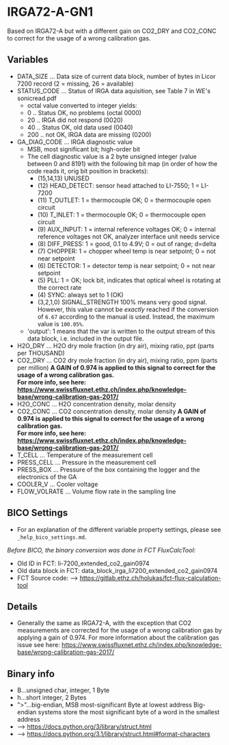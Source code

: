 # IRGA72-A-GN1
Based on IRGA72-A but with a different gain on CO2_DRY and CO2_CONC to correct for the 
usage of a wrong calibration gas.

## Variables
- DATA_SIZE ... Data size of current data block, number of bytes in Licor 7200 record
  (2 = missing, 26 = available)
- STATUS_CODE ... Status of IRGA data aquisition, see Table 7 in WE's sonicread.pdf
    - octal value converted to integer yields:
    - 0 .. Status OK, no problems (octal 0000)
    - 20 .. IRGA did not respond (0020)
    - 40 .. Status OK, old data used (0040)
    - 200 .. not OK, IRGA data are missing (0200)
- GA_DIAG_CODE ... IRGA diagnostic value
    - MSB, most significant bit; high-order bit
    - The cell diagnostic value is a 2 byte unsigned integer (value between 0 and 8191)
      with the following bit map (in order of how the code reads it, orig bit position in brackets):
        - (15,14,13) UNUSED
        - (12) HEAD_DETECT: sensor head attached to LI-7550; 1 = LI-7200
        - (11) T_OUTLET: 1 = thermocouple OK; 0 = thermocouple open circuit
        - (10) T_INLET: 1 = thermocouple OK; 0 = thermocouple open circuit
        - (9) AUX_INPUT: 1 = internal reference voltages OK;
          0 = internal reference voltages not OK, analyzer interface unit needs service
        - (8) DIFF_PRESS: 1 = good, 0.1 to 4.9V; 0 = out of range; d=delta
        - (7) CHOPPER: 1 = chopper wheel temp is near setpoint; 0 = not near setpoint
        - (6) DETECTOR: 1 = detector temp is near setpoint; 0 = not near setpoint
        - (5) PLL: 1 = OK; lock bit, indicates that optical wheel is rotating at the correct rate
        - (4) SYNC: always set to 1 (OK)
        - (3,2,1,0) SIGNAL_STRENGTH
          100% means very good signal. However, this value cannot be *exactly* reached if the conversion
          of `6.67` according to the manual is used. Instead, the maximum value is `100.05%`.
    - 'output': 1 means that the var is written to the output stream of this data block,
      i.e. included in the output file.
- H2O_DRY ... H2O dry mole fraction (in dry air), mixing ratio, ppt (parts per THOUSAND)
- CO2_DRY ... CO2 dry mole fraction (in dry air), mixing ratio, ppm (parts per million)
  **A GAIN of 0.974 is applied to this signal to correct for the usage of a wrong calibration gas.  
  For more info, see here: https://www.swissfluxnet.ethz.ch/index.php/knowledge-base/wrong-calibration-gas-2017/**  
- H2O_CONC ... H2O concentration density, molar density
- CO2_CONC ... CO2 concentration density, molar density
  **A GAIN of 0.974 is applied to this signal to correct for the usage of a wrong calibration gas.  
  For more info, see here: https://www.swissfluxnet.ethz.ch/index.php/knowledge-base/wrong-calibration-gas-2017/**  
- T_CELL ... Temperature of the measurement cell
- PRESS_CELL ... Pressure in the measurement cell
- PRESS_BOX ... Pressure of the box containing the logger and the electronics of the GA
- COOLER_V ... Cooler voltage
- FLOW_VOLRATE ... Volume flow rate in the sampling line

## BICO Settings
- For an explanation of the different variable property settings, please see ```_help_bico_settings.md```.

*Before BICO, the binary conversion was done in FCT FluxCalcTool:*
- Old ID in FCT: li-7200_extended_co2_gain0974
- Old data block in FCT: data_block_irga_li7200_extended_co2_gain0974
- FCT Source code: --> https://gitlab.ethz.ch/holukas/fct-flux-calculation-tool

## Details
- Generally the same as IRGA72-A, with the exception that CO2 measurements are corrected
  for the usage of a wrong calibration gas by applying a gain of 0.974.
  For more information about the calibration gas issue see here:
  https://www.swissfluxnet.ethz.ch/index.php/knowledge-base/wrong-calibration-gas-2017/

## Binary info
- B...unsigned char, integer, 1 Byte
- h...short integer, 2 Bytes
- ">"...big-endian, MSB most-significant Byte at lowest address
     Big-endian systems store the most significant byte of a word in the smallest address
- --> https://docs.python.org/3/library/struct.html
- --> https://docs.python.org/3.1/library/struct.html#format-characters
